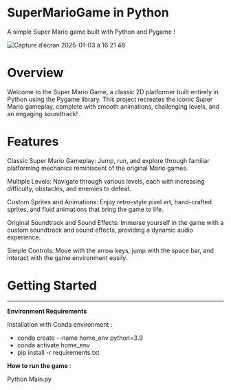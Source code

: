# SuperMarioGame in Python
A simple Super Mario game built with Python and Pygame !

![Capture d’écran 2025-01-03 à 16 21 48](https://github.com/user-attachments/assets/0922249e-c792-4bfe-9f64-ffab13b89765)


# Overview

Welcome to the Super Mario Game, a classic 2D platformer built entirely in Python using the Pygame library. This project recreates the iconic Super Mario gameplay, complete with smooth animations, challenging levels, and an engaging soundtrack!


# Features

Classic Super Mario Gameplay: Jump, run, and explore through familiar platforming mechanics reminiscent of the original Mario games.

Multiple Levels: Navigate through various levels, each with increasing difficulty, obstacles, and enemies to defeat.

Custom Sprites and Animations: Enjoy retro-style pixel art, hand-crafted sprites, and fluid animations that bring the game to life.

Original Soundtrack and Sound Effects: Immerse yourself in the game with a custom soundtrack and sound effects, providing a dynamic audio experience.

Simple Controls: Move with the arrow keys, jump with the space bar, and interact with the game environment easily.

# Getting Started 
---
**Environment Requirements**

Installation with Conda environment : 

 - conda create --name home_env python=3.9
 - conda activate home_env
 - pip install -r requirements.txt

**How to run the game** : 

Python Main.py 




